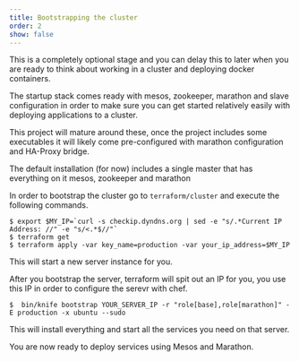 ```yaml
---
title: Bootstrapping the cluster
order: 2
show: false
---
```


This is a completely optional stage and you can delay this to later when you
are ready to think about working in a cluster and deploying docker containers.

The startup stack comes ready with mesos, zookeeper, marathon and slave
configuration in order to make sure you can get started relatively easily with
deploying applications to a cluster.

This project will mature around these, once the project includes some
executables it will likely come pre-configured with marathon configuration and
HA-Proxy bridge.

The default installation (for now) includes a single master that has everything
on it mesos, zookeeper and marathon

In order to bootstrap the cluster go to `terraform/cluster` and execute the
following commands.

```
$ export $MY_IP=`curl -s checkip.dyndns.org | sed -e "s/.*Current IP Address: //" -e "s/<.*$//"`
$ terraform get
$ terraform apply -var key_name=production -var your_ip_address=$MY_IP
```

This will start a new server instance for you.

After you bootstrap the server, terraform will spit out an IP for you, you use
this IP in order to configure the serevr with chef.

```
$  bin/knife bootstrap YOUR_SERVER_IP -r "role[base],role[marathon]" -E production -x ubuntu --sudo
```

This will install everything and start all the services you need on that
server.

You are now ready to deploy services using Mesos and Marathon.
